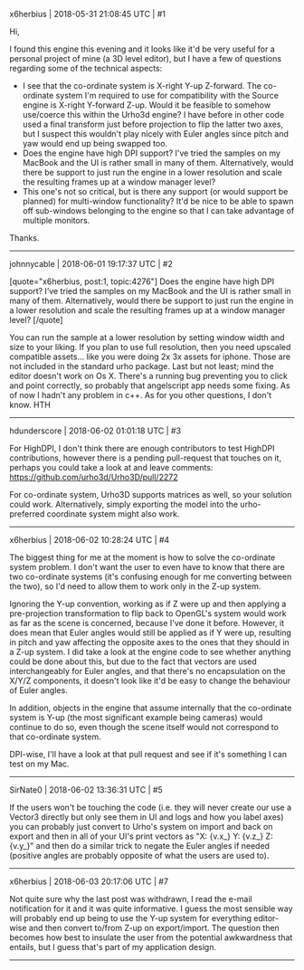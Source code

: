 x6herbius | 2018-05-31 21:08:45 UTC | #1

Hi,

I found this engine this evening and it looks like it'd be very useful for a personal project of mine (a 3D level editor), but I have a few of questions regarding some of the technical aspects:

* I see that the co-ordinate system is X-right Y-up Z-forward. The co-ordinate system I'm required to use for compatibility with the Source engine is X-right Y-forward Z-up. Would it be feasible to somehow use/coerce this within the Urho3d engine? I have before in other code used a final transform just before projection to flip the latter two axes, but I suspect this wouldn't play nicely with Euler angles since pitch and yaw would end up being swapped too.
* Does the engine have high DPI support? I've tried the samples on my MacBook and the UI is rather small in many of them. Alternatively, would there be support to just run the engine in a lower resolution and scale the resulting frames up at a window manager level?
* This one's not so critical, but is there any support (or would support be planned) for multi-window functionality? It'd be nice to be able to spawn off sub-windows belonging to the engine so that I can take advantage of multiple monitors.

Thanks.

-------------------------

johnnycable | 2018-06-01 19:17:37 UTC | #2

[quote="x6herbius, post:1, topic:4276"]
Does the engine have high DPI support? I’ve tried the samples on my MacBook and the UI is rather small in many of them. Alternatively, would there be support to just run the engine in a lower resolution and scale the resulting frames up at a window manager level?
[/quote]

You can run the sample at a lower resolution by setting window width and size to your liking. If you plan to use full resolution, then you need upscaled compatible assets... like you were doing 2x 3x assets for iphone. Those are not included in the standard urho package.
Last but not least; mind the editor doesn't work on Os X. There's a running bug preventing you to click and point correctly, so probably that angelscript app needs some fixing. As of now I hadn't any problem in c++.
As for you other questions, I don't know. HTH

-------------------------

hdunderscore | 2018-06-02 01:01:18 UTC | #3

For HighDPI, I don't think there are enough contributors to test HighDPI contributions, however there is a pending pull-request that touches on it, perhaps you could take a look at and leave comments: https://github.com/urho3d/Urho3D/pull/2272 

For co-ordinate system, Urho3D supports matrices as well, so your solution could work. Alternatively, simply exporting the model into the urho-preferred coordinate system might also work.

-------------------------

x6herbius | 2018-06-02 10:28:24 UTC | #4

The biggest thing for me at the moment is how to solve the co-ordinate system problem. I don't want the user to even have to know that there are two co-ordinate systems (it's confusing enough for me converting between the two), so I'd need to allow them to work only in the Z-up system.

Ignoring the Y-up convention, working as if Z were up and then applying a pre-projection transformation to flip back to OpenGL's system would work as far as the scene is concerned, because I've done it before. However, it does mean that Euler angles would still be applied as if Y were up, resulting in pitch and yaw affecting the opposite axes to the ones that they should in a Z-up system. I did take a look at the engine code to see whether anything could be done about this, but due to the fact that vectors are used interchangeably for Euler angles, and that there's no encapsulation on the X/Y/Z components, it doesn't look like it'd be easy to change the behaviour of Euler angles.

In addition, objects in the engine that assume internally that the co-ordinate system is Y-up (the most significant example being cameras) would continue to do so, even though the scene itself would not correspond to that co-ordinate system.

DPI-wise, I'll have a look at that pull request and see if it's something I can test on my Mac.

-------------------------

SirNate0 | 2018-06-02 13:36:31 UTC | #5

If the users won't be touching the code (i.e. they will never create our use a Vector3 directly but only see them in UI and logs and how you label axes) you can probably just convert to Urho's system on import and back on export and then in all of your UI's print vectors as "X: {v.x_} Y: {v.z_} Z: {v.y_}" and then do a similar trick to negate the Euler angles if needed (positive angles are probably opposite of what the users are used to).

-------------------------

x6herbius | 2018-06-03 20:17:06 UTC | #7

Not quite sure why the last post was withdrawn, I read the e-mail notification for it and it was quite informative. I guess the most sensible way will probably end up being to use the Y-up system for everything editor-wise and then convert to/from Z-up on export/import. The question then becomes how best to insulate the user from the potential awkwardness that entails, but I guess that's part of my application design.

-------------------------

